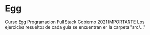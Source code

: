 # Egg
Curso Egg Programacion Full Stack Gobierno 2021
IMPORTANTE
Los ejercicios resueltos de cada guia se encuentran en la carpeta "src/..."
